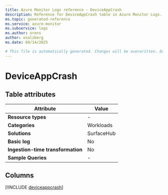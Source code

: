 ```yaml
---
title: Azure Monitor Logs reference - DeviceAppCrash
description: Reference for DeviceAppCrash table in Azure Monitor Logs.
ms.topic: generated-reference
ms.service: azure-monitor
ms.subservice: logs
ms.author: orens
author: osalzberg
ms.date: 04/14/2025

# This file is automatically generated. Changes will be overwritten. Do not change this file directly.
---
```


# DeviceAppCrash




## Table attributes

|Attribute|Value|
|---|---|
|**Resource types**|-|
|**Categories**|Workloads|
|**Solutions**| SurfaceHub|
|**Basic log**|No|
|**Ingestion-time transformation**|No|
|**Sample Queries**|-|



## Columns
  
[!INCLUDE [deviceappcrash](~/reusable-content/ce-skilling/azure/includes/azure-monitor/reference/tables/deviceappcrash-include.md)]

